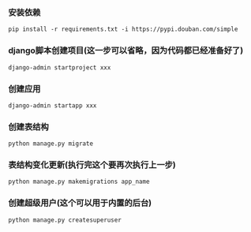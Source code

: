 ### 安装依赖
```shell
pip install -r requirements.txt -i https://pypi.douban.com/simple
```

### django脚本创建项目(这一步可以省略，因为代码都已经准备好了)
```shell
django-admin startproject xxx 
```

### 创建应用
```shell
django-admin startapp xxx
```


### 创建表结构
```shell
python manage.py migrate 
```

### 表结构变化更新(执行完这个要再次执行上一步)
```shell
python manage.py makemigrations app_name

```

### 创建超级用户(这个可以用于内置的后台)
```shell
python manage.py createsuperuser
```

